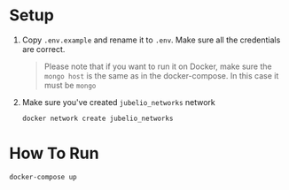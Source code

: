 
# Setup
1. Copy `.env.example` and rename it to `.env`. Make sure all the credentials are correct. 
    > Please note that if you want to run it on Docker, make sure the `mongo host` is the 
    > same as in the docker-compose. In this case it must be `mongo`
2. Make sure you've created `jubelio_networks` network
    ```
    docker network create jubelio_networks
    ```
# How To Run
```
docker-compose up
```